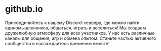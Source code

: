 # github.io
 Присоединяйтесь к нашему Discord-серверу, где можно найти единомышленников, общаться, играть и веселиться! Мы создаем дружелюбную атмосферу для всех участников. У нас есть различные каналы для общения, игр и обмена опытом. Станьте частью активного сообщества и наслаждайтесь временем вместе!
